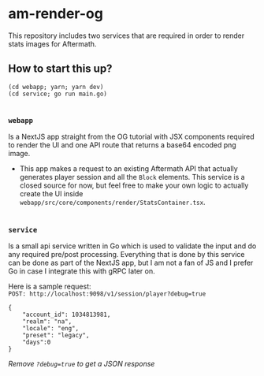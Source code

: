 # am-render-og

This repository includes two services that are required in order to render stats images for Aftermath.

## How to start this up?
```
(cd webapp; yarn; yarn dev)
(cd service; go run main.go)
```

#
### `webapp` 
Is a NextJS app straight from the OG tutorial with JSX components required to render the UI and one API route that returns a base64 encoded png image.
- This app makes a request to an existing Aftermath API that actually generates player session and all the `Block` elements. This service is a closed source for now, but feel free to make your own logic to actually create the UI inside `webapp/src/core/components/render/StatsContainer.tsx`.
#  
### `service`
Is a small api service written in Go which is used to validate the input and do any required pre/post processing. Everything that is done by this service can be done as part of the NextJS app, but I am not a fan of JS and I prefer Go in case I integrate this with gRPC later on. 

Here is a sample request:  
`POST: http://localhost:9098/v1/session/player?debug=true`  
```
{
    "account_id": 1034813981,
    "realm": "na",
    "locale": "eng",
    "preset": "legacy",
    "days":0
}
```
_Remove `?debug=true` to get a JSON response_